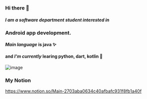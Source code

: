 ### Hi there 👋
##### I am a software department student interested in 
### Android app development.
#### ***Main language*** is java ✨
#### and ***I'm currently*** learing python, dart, kotlin 🌱 
![image](https://user-images.githubusercontent.com/62979330/128654307-fab372d7-9b2b-4f09-8a06-ccda35cea5f4.png)
### My Notion
https://www.notion.so/Main-2703aba0634c40afbafc931f8fb1a40f
## 

<!--
**jeongminji4490/Jeongminji4490** is a ✨ _special_ ✨ repository because its `README.md` (this file) appears on your GitHub profile.

Here are some ideas to get you started:

- 🔭 I’m currently working on ...
- 🌱 I’m currently learning ...
- 👯 I’m looking to collaborate on ...
- 🤔 I’m looking for help with ...
- 💬 Ask me about ...
- 📫 How to reach me: ...
- 😄 Pronouns: ...
- ⚡ Fun fact: ...
-->
